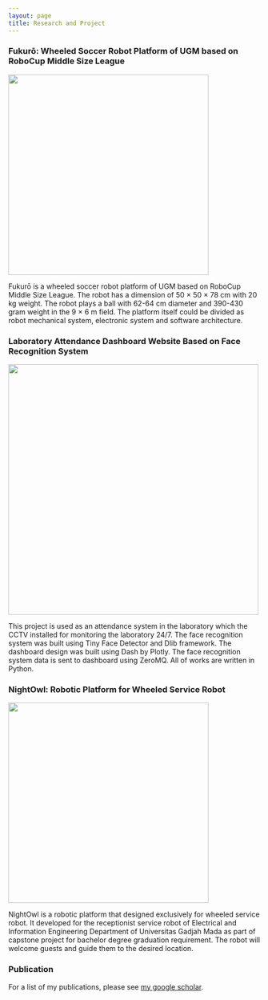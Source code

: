 ```yaml
---
layout: page
title: Research and Project 
---
```


### Fukurō: Wheeled Soccer Robot Platform of UGM based on RoboCup Middle Size League


<img src="{{site.baseurl}}public/fukuro-thumbnail.jpg" width=400 style="float:right margin-left=10cm"> 


Fukurō is a wheeled soccer robot platform of UGM based on RoboCup Middle Size League. The robot has a dimension of 50 × 50 × 78 cm with 20 kg weight. The robot plays a ball with 62-64 cm diameter and 390-430 gram weight in the 9 × 6 m field. The platform itself could be divided as robot mechanical system, electronic system and software architecture.


### Laboratory Attendance Dashboard Website Based on Face Recognition System


<img src="{{site.baseurl}}public/facerecognition-thumbnail.gif" width=500 style="float:right margin-left=10cm">


This project is used as an attendance system in the laboratory which the CCTV installed for monitoring the laboratory 24/7. The face recognition system was built using Tiny Face Detector and Dlib framework. The dashboard design was built using Dash by Plotly. The face recognition system data is sent to dashboard using ZeroMQ. All of works are written in Python.


### NightOwl: Robotic Platform for Wheeled Service Robot


<img src="{{site.baseurl}}public/nightowl.gif" width=400 style="float:right margin-left=10cm">


NightOwl is a robotic platform that designed exclusively for wheeled service robot. It developed for the receptionist service robot of Electrical and Information Engineering Department of Universitas Gadjah Mada as part of capstone project for bachelor degree graduation requirement. The robot will welcome guests and guide them to the desired location.


### Publication ###

For a list of my publications, please see [my google scholar](https://scholar.google.co.id/citations?user=ItPhnycAAAAJ&hl=id).
